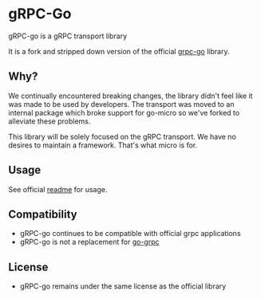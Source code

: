 # gRPC-Go

gRPC-go is a gRPC transport library

It is a fork and stripped down version of the official [grpc-go](https://github.com/grpc/grpc-go) library.

## Why?

We continually encountered breaking changes, the library didn't feel like it was made to be used by developers. 
The transport was moved to an internal package which broke support for go-micro so we've forked to alleviate these problems.

This library will be solely focused on the gRPC transport. We have no desires to maintain a framework. That's what micro is for.

## Usage

See official [readme](https://github.com/grpc/grpc-go) for usage.

## Compatibility

- gRPC-go continues to be compatible with official grpc applications
- gRPC-go is not a replacement for [go-grpc](https://github.com/micro/go-grpc)

## License

- gRPC-go remains under the same license as the official library
